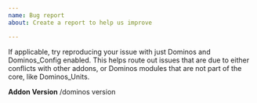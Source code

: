 ```yaml
---
name: Bug report
about: Create a report to help us improve

---
```


If applicable, try reproducing your issue with just Dominos and Dominos_Config enabled. This helps route out issues that are due to either conflicts with other addons, or Dominos modules that are not part of the core, like Dominos_Units.

**Addon Version**
/dominos version

